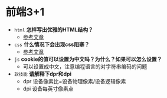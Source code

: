# 前端3+1
- `html` **怎样写出优雅的HTML结构？**
    - [参考文章](https://www.zhihu.com/question/19963993/answer/13496088)
- `css` **什么情况下会出现css阻塞？**
    - [参考文章](https://www.cnblogs.com/hgonlywj/p/4857151.html)
- `js` **cookie的值可以设置为中文吗？为什么？如果可以怎么设置？**
    - 可以设置成中文，注意编程语言的对字符串编码的问题
- `软技能` **请解释下dpr和dpi**
    - dpr 设备像素比=设备物理像素/设备逻辑像素
    - dpi 设备每英寸像素点
